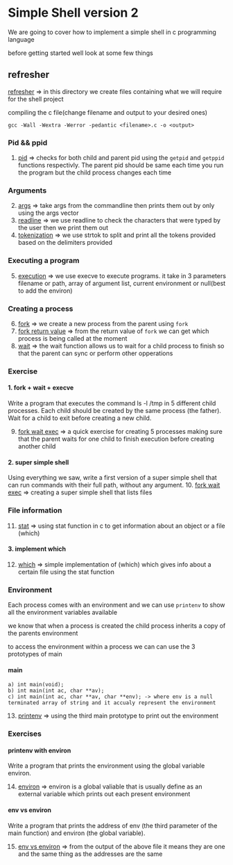 
# Simple Shell version 2

We are going to cover how to implement a  simple shell in c programming language

before getting started well look at some few things

## refresher

[refresher](./refresher) => in this directory we create files containing what we will require for the shell project

compiling the c file(change filename and output to your desired ones)

```
gcc -Wall -Wextra -Werror -pedantic <filename>.c -o <output>
```

### Pid && ppid

1. [pid](./refresher/1_pid.c) =>  checks for both child and  parent pid using the `getpid` and `getppid` functions respectivly. The parent pid should be same each time you run the program but the child process changes each time

### Arguments

2. [args](./refresher/2_args.c) => take args from the commandline then prints them out by only using the args vector
3. [readline](./refresher/3_readline.c) => we use readline to check the characters that were typed by the user then we print them out
4. [tokenization](./refresher/4_split_line.c) => we use strtok to split and print all the tokens provided based on the delimiters provided

### Executing a program

5. [execution](./refresher/5_exec.c) => we use execve to execute programs. it take in 3 parameters filename or path, array of argument list, current environment or null(best to add the environ)

### Creating a process

6. [fork](./refresher/6_fork.c) => we create a new process from the parent using `fork`
7. [fork return value](./refresher/7_fork.c) => from the return value of `fork` we can get which process is being called at the moment
8. [wait](./refresher/8_wait.c) => the wait function allows us to wait for a child process to finish so that the parent can sync or perform other opperations

### Exercise

#### 1. fork + wait + execve

Write a program that executes the command ls -l /tmp in 5 different child processes. Each child should be created by the same process (the father). Wait for a child to exit before creating a new child.

9. [fork wait exec](./refresher/9_forwaitexec.c) => a quick exercise for creating 5 processes making sure that the parent waits for one child to finish execution before creating another child

#### 2. super simple shell

Using everything we saw, write a first version of a super simple shell that can run commands with their full path, without any argument.
10. [fork wait exec](./refresher/10_supersimpleshell.c) => creating a super simple shell that lists files

### File information

11. [stat](./refresher/11_stat.c) => using stat function in c to get information about an object or a file (which)

#### 3. implement which

12. [which](./refresher/12_which.c) => simple implementation of (which) which gives info about a certain file using the stat function

### Environment

Each process comes with an environment and we can use `printenv` to show all the environment variables available

we know that when a process is created the child process inherits a copy of the parents environment

to access the environment within a process we can can use the 3 prototypes of main

#### main

    a) int main(void);
    b) int main(int ac, char **av);
    c) int main(int ac, char **av, char **env); -> where env is a null terminated array of string and it accualy represent the environment
13. [printenv](./refresher/13_printenv.c) => using the third main prototype to print out the environment

### Exercises

#### printenv with environ

Write a program that prints the environment using the global variable environ.

14. [environ](./refresher/14_environ.c) => environ is a global valiable that is usually define as an external variable which prints out each present environment

#### env vs environ

Write a program that prints the address of env (the third parameter of the main function) and environ (the global variable).

15. [env vs environ](./refresher/15_env&&environ.c) => from the output of the above file it means they are one and the same thing as the addresses are the same
